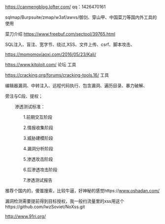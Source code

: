 https://canmengblog.lofter.com/ qq：1426470161

sqlmap/Burpsuite/zmap/w3af/awvs/御剑、穿山甲、中国菜刀等国内外工具的使用

菜刀介绍 https://www.freebuf.com/sectool/39765.html

SQL注入、盲注、宽字节、绕过,XSS、文件上传、csrf、脚本攻击、



https://momomoxiaoxi.com/2016/05/23/Kali/

https://www.kitploit.com/ 论坛 工具

https://cracking.org/forums/cracking-tools.16/ 工具

编辑器漏洞、中转注入、远程代码执行、包含漏洞、遍历目录、暴力破解、



旁注与C段、提权；



        渗透测试标准：

               1.前期交互阶段

               2.情报收集阶段

               3.威胁建模阶段

               4.漏洞分析阶段

               5.渗透攻击阶段

               6.后渗透攻击阶段

               7.渗透测试报告





推荐个国内的，傻蛋搜索，比较牛逼，好神秘的感觉https://www.oshadan.com/

漏洞检测需要提前得到目标授权，我一般扫流量里的xss用这个https://github.com/lwzSoviet/NoXss.git



http://www.91ri.org/